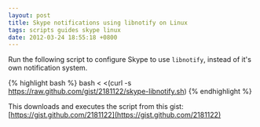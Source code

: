 ```yaml
---
layout: post
title: Skype notifications using libnotify on Linux
tags: scripts guides skype linux
date: 2012-03-24 18:55:18 +0800
---
```


Run the following script to configure Skype to use `libnotify`, instead of it's own notification system.

{% highlight bash %}
bash < <(curl -s https://raw.github.com/gist/2181122/skype-libnotify.sh)
{% endhighlight %}

This downloads and executes the script from this gist: [https://gist.github.com/2181122](https://gist.github.com/2181122)
